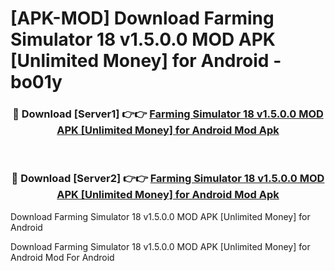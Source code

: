 # [APK-MOD] Download Farming Simulator 18 v1.5.0.0 MOD APK [Unlimited Money] for Android - bo01y


<div align="center">
<h3>🔴 Download [Server1] 👉👉 <a href="https://apk-comot.site?title=Farming_Simulator_18_v1.5.0.0_MOD_APK_[Unlimited_Money]_for_Android">Farming Simulator 18 v1.5.0.0 MOD APK [Unlimited Money] for Android Mod Apk</a></h3><br>
<h3>🔴 Download [Server2] 👉👉 <a href="https://apk-comot.site?title=Farming_Simulator_18_v1.5.0.0_MOD_APK_[Unlimited_Money]_for_Android">Farming Simulator 18 v1.5.0.0 MOD APK [Unlimited Money] for Android Mod Apk</a></h3>
</div>



Download Farming Simulator 18 v1.5.0.0 MOD APK [Unlimited Money] for Android 

Download Farming Simulator 18 v1.5.0.0 MOD APK [Unlimited Money] for Android Mod For Android